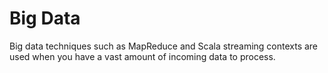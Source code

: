 # Big Data

Big data techniques such as MapReduce and Scala streaming contexts are used when you have a vast amount of incoming data to process.
